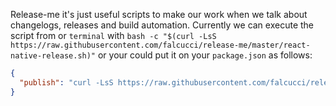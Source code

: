 Release-me it's just useful scripts to make our work when we talk about changelogs, releases and build automation. Currently we can execute the script from or `terminal` with `bash -c "$(curl -LsS https://raw.githubusercontent.com/falcucci/release-me/master/react-native-release.sh)"` or your could put it on your `package.json` as follows:
```json
{
  "publish": "curl -LsS https://raw.githubusercontent.com/falcucci/release-me/master/react-native-release.sh | bash -s"
}
```

